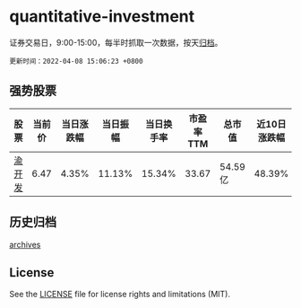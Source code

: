 # quantitative-investment

证券交易日，9:00-15:00，每半时抓取一次数据，按天[归档](archives)。

`更新时间：2022-04-08 15:06:23 +0800`

## 强势股票

|股票|当前价|当日涨跌幅|当日振幅|当日换手率|市盈率TTM|总市值|近10日涨跌幅|
|----|----|----|----|----|----|----|----|
|[渝开发](https://xueqiu.com/S/SZ000514)|6.47|4.35%|11.13%|15.34%|33.67|54.59亿|48.39%|

## 历史归档

[archives](archives)

## License

See the [LICENSE](LICENSE) file for license rights and limitations (MIT).